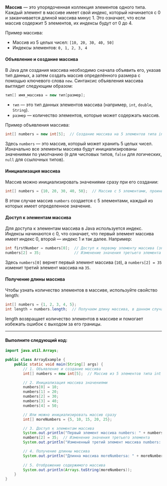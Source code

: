 **Массив** — это упорядоченная коллекция элементов одного типа. Каждый элемент в массиве имеет свой индекс, который начинается с 0 и заканчивается длиной массива минус 1. Это означает, что если массив содержит 5 элементов, их индексы будут от 0 до 4.

Пример массива:
- Массив из 5 целых чисел: `[10, 20, 30, 40, 50]`
- Индексы элементов: `0, 1, 2, 3, 4`

#### Объявление и создание массива
В Java для создания массива необходимо сначала объявить его, указав тип данных, а затем создать массив определённого размера с помощью ключевого слова `new`. Синтаксис объявления массива выглядит следующим образом:

```java
тип[] имя_массива = new тип[размер];
```

- `тип` — это тип данных элементов массива (например, `int`, `double`, `String`).
- `размер` — количество элементов, которые может содержать массив.

Пример объявления массива:
```java
int[] numbers = new int[5];  // Создание массива на 5 элементов типа int
```

Здесь `numbers` — это массив, который может хранить 5 целых чисел. Изначально все элементы массива будут инициализированы значениями по умолчанию (`0` для числовых типов, `false` для логических, `null` для ссылочных типов).

#### Инициализация массива
Массив можно инициализировать значениями сразу при его создании:

```java
int[] numbers = {10, 20, 30, 40, 50};  // Массив с 5 элементами, проинициализированный значениями
```

В этом случае массив `numbers` создается с 5 элементами, каждый из которых имеет определенное значение.

#### Доступ к элементам массива
Для доступа к элементам массива в Java используется индекс. Индексы начинаются с 0, что означает, что первый элемент массива имеет индекс 0, второй — индекс 1 и так далее. Например:

```java
int firstNumber = numbers[0];  // Доступ к первому элементу массива (значение 10)
numbers[2] = 35;               // Изменение значения третьего элемента массива на 35
```

Здесь `numbers[0]` вернет первый элемент массива (`10`), а `numbers[2] = 35` изменит третий элемент массива на `35`.

#### Получение длины массива

Чтобы узнать количество элементов в массиве, используйте свойство length:

```java
int[] numbers = {1, 2, 3, 4, 5};
int length = numbers.length;  // Получаем длину массива, в данном случае это 5
```
length возвращает количество элементов в массиве и помогает избежать ошибок с выходом за его границы.

<hr>

#### Выполните следующий код:

```java
import java.util.Arrays;

public class ArrayExample {
    public static void main(String[] args) {
        // 1. Объявление и создание массива
        int[] numbers = new int[5];  // Массив из 5 элементов типа int

        // 2. Инициализация массива значениями
        numbers[0] = 10;
        numbers[1] = 20;
        numbers[2] = 30;
        numbers[3] = 40;
        numbers[4] = 50;

        // Или можно инициализировать массив сразу
        int[] moreNumbers = {5, 10, 15, 20, 25};

        // 3. Доступ к элементам массива
        System.out.println("Первый элемент массива numbers: " + numbers[0]);  // Выводит 10
        numbers[2] = 35;  // Изменение значения третьего элемента
        System.out.println("Измененный третий элемент массива numbers: " + numbers[2]);  // Выводит 35

        // 4. Получение длинны массива
        System.out.println("Длинна массива moreNumbersa: " + moreNumbers.length);
        
        // 5. Отображение содержимого массива
        System.out.println(Arrays.toString(moreNumbers));
    }
}
```